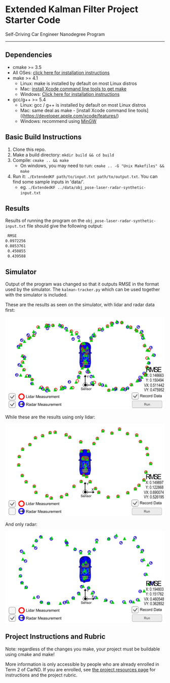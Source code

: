 # Extended Kalman Filter Project Starter Code
Self-Driving Car Engineer Nanodegree Program

---

## Dependencies

* cmake >= 3.5
 * All OSes: [click here for installation instructions](https://cmake.org/install/)
* make >= 4.1
  * Linux: make is installed by default on most Linux distros
  * Mac: [install Xcode command line tools to get make](https://developer.apple.com/xcode/features/)
  * Windows: [Click here for installation instructions](http://gnuwin32.sourceforge.net/packages/make.htm)
* gcc/g++ >= 5.4
  * Linux: gcc / g++ is installed by default on most Linux distros
  * Mac: same deal as make - [install Xcode command line tools]((https://developer.apple.com/xcode/features/)
  * Windows: recommend using [MinGW](http://www.mingw.org/)

## Basic Build Instructions

1. Clone this repo.
2. Make a build directory: `mkdir build && cd build`
3. Compile: `cmake .. && make` 
   * On windows, you may need to run: `cmake .. -G "Unix Makefiles" && make`
4. Run it: `./ExtendedKF path/to/input.txt path/to/output.txt`. You can find
   some sample inputs in 'data/'.
    - eg. `./ExtendedKF ../data/obj_pose-laser-radar-synthetic-input.txt`

## Results
Results of running the program on the `obj_pose-laser-radar-synthetic-input.txt` file should give the following output:

```
 RMSE
0.0972256
0.0853761
 0.450855
 0.439588
``` 

## Simulator
Output of the program was changed so that it outputs RMSE in the format used by the simulator.
The `kalman-tracker.py` which can be used together with the simulator is included.

These are the results as seen on the simulator, with lidar and radar data first:

![Lidar and Radar](https://github.com/bhatiarajesh/CarND-Extended-Kalman-Filter-Project/raw/master/out/KalmanFilterVisualizationToolOutput.png)

While these are the results using only lidar:

![Lidar Only](https://github.com/bhatiarajesh/CarND-Extended-Kalman-Filter-Project/raw/master/out/Visualization-With-LIDAR-Only.png)

And only radar:

![Radar Only](https://github.com/bhatiarajesh/CarND-Extended-Kalman-Filter-Project/raw/master/out/Visualization-With-RADAR-Only.png)

## Project Instructions and Rubric

Note: regardless of the changes you make, your project must be buildable using
cmake and make!

More information is only accessible by people who are already enrolled in Term 2
of CarND. If you are enrolled, see [the project resources page](https://classroom.udacity.com/nanodegrees/nd013/parts/40f38239-66b6-46ec-ae68-03afd8a601c8/modules/0949fca6-b379-42af-a919-ee50aa304e6a/lessons/f758c44c-5e40-4e01-93b5-1a82aa4e044f/concepts/382ebfd6-1d55-4487-84a5-b6a5a4ba1e47)
for instructions and the project rubric.

